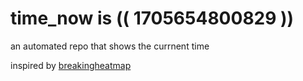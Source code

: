 # time_now is (( 1705654800829 ))

an automated repo that shows the currnent time

inspired by [breakingheatmap](https://github.com/breakingheatmap/breakingheatmap)